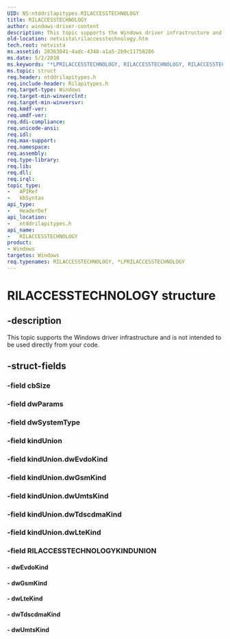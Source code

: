 ```yaml
---
UID: NS:ntddrilapitypes.RILACCESSTECHNOLOGY
title: RILACCESSTECHNOLOGY
author: windows-driver-content
description: This topic supports the Windows driver infrastructure and is not intended to be used directly from your code.
old-location: netvista\rilaccesstechnology.htm
tech.root: netvista
ms.assetid: 28363041-4adc-4348-a1a5-2b9c11750286
ms.date: 5/2/2018
ms.keywords: "*LPRILACCESSTECHNOLOGY, RILACCESSTECHNOLOGY, RILACCESSTECHNOLOGY structure [Network Drivers Starting with Windows Vista], netvista.rilaccesstechnology, ntddrilapitypes/RILACCESSTECHNOLOGY"
ms.topic: struct
req.header: ntddrilapitypes.h
req.include-header: Rilapitypes.h
req.target-type: Windows
req.target-min-winverclnt: 
req.target-min-winversvr: 
req.kmdf-ver: 
req.umdf-ver: 
req.ddi-compliance: 
req.unicode-ansi: 
req.idl: 
req.max-support: 
req.namespace: 
req.assembly: 
req.type-library: 
req.lib: 
req.dll: 
req.irql: 
topic_type:
-	APIRef
-	kbSyntax
api_type:
-	HeaderDef
api_location:
-	ntddrilapitypes.h
api_name:
-	RILACCESSTECHNOLOGY
product:
- Windows
targetos: Windows
req.typenames: RILACCESSTECHNOLOGY, *LPRILACCESSTECHNOLOGY
---
```


# RILACCESSTECHNOLOGY structure


## -description


This topic supports the Windows driver infrastructure and is not intended to be used directly from your code.


## -struct-fields




### -field cbSize


### -field dwParams


### -field dwSystemType


### -field kindUnion


### -field kindUnion.dwEvdoKind

 


### -field kindUnion.dwGsmKind

 


### -field kindUnion.dwUmtsKind

 


### -field kindUnion.dwTdscdmaKind

 


### -field kindUnion.dwLteKind

 


### -field RILACCESSTECHNOLOGYKINDUNION


#### - dwEvdoKind


#### - dwGsmKind


#### - dwLteKind


#### - dwTdscdmaKind


#### - dwUmtsKind

